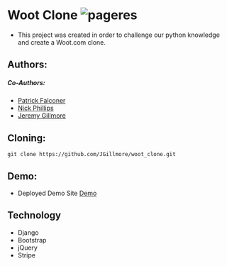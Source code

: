 # Woot Clone ![pageres](assets/favicon/favicon.ico)
* This project was created in order to challenge our python knowledge and create a Woot.com clone. 

## Authors:
##### Co-Authors:
* [Patrick Falconer](https://github.com/P-J-FALCONER)
* [Nick Phillips](https://github.com/phillipn)
* [Jeremy Gillmore](https://github.com/JGillmore)

## Cloning:
``` git clone https://github.com/JGillmore/woot_clone.git ```

## Demo:
* Deployed Demo Site [Demo](http://52.204.220.233/)

## Technology
* Django
* Bootstrap
* jQuery
* Stripe

